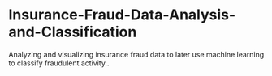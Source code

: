 # Insurance-Fraud-Data-Analysis-and-Classification
Analyzing and visualizing insurance fraud data to later use machine learning to classify fraudulent activity..
